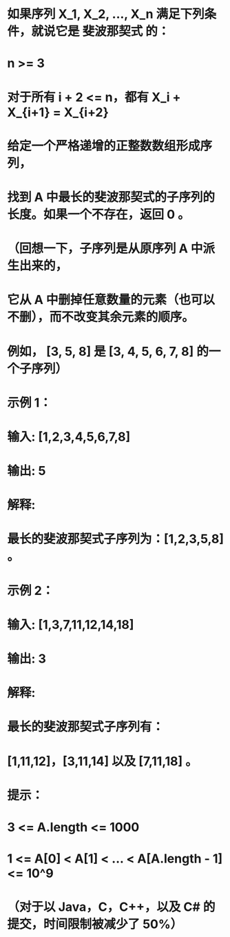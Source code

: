 # 如果序列 X_1, X_2, ..., X_n 满足下列条件，就说它是 斐波那契式 的：
# n >= 3
# 对于所有 i + 2 <= n，都有 X_i + X_{i+1} = X_{i+2}
# 给定一个严格递增的正整数数组形成序列，
# 找到 A 中最长的斐波那契式的子序列的长度。如果一个不存在，返回  0 。

# （回想一下，子序列是从原序列 A 中派生出来的，
# 它从 A 中删掉任意数量的元素（也可以不删），而不改变其余元素的顺序。
# 例如， [3, 5, 8] 是 [3, 4, 5, 6, 7, 8] 的一个子序列）
# 示例 1：
# 输入: [1,2,3,4,5,6,7,8]
# 输出: 5
# 解释:
# 最长的斐波那契式子序列为：[1,2,3,5,8] 。
# 示例 2：
# 输入: [1,3,7,11,12,14,18]
# 输出: 3
# 解释:
# 最长的斐波那契式子序列有：
# [1,11,12]，[3,11,14] 以及 [7,11,18] 。
# 提示：
# 3 <= A.length <= 1000
# 1 <= A[0] < A[1] < ... < A[A.length - 1] <= 10^9
# （对于以 Java，C，C++，以及 C# 的提交，时间限制被减少了 50%）